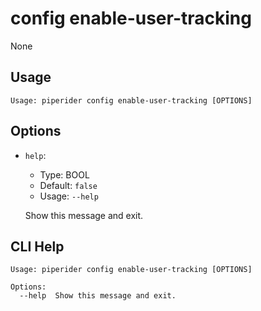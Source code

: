 
# config enable-user-tracking
None
## Usage
```
Usage: piperider config enable-user-tracking [OPTIONS]
```
## Options
* `help`: 
  * Type: BOOL 
  * Default: `false`
  * Usage: `--help`

  Show this message and exit.


## CLI Help
```
Usage: piperider config enable-user-tracking [OPTIONS]

Options:
  --help  Show this message and exit.
```
